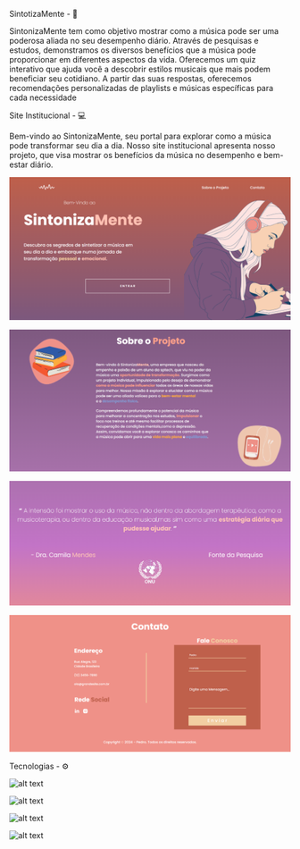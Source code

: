 

SintotizaMente - 🎻

 SintonizaMente tem como objetivo mostrar como a música pode ser uma poderosa aliada no seu desempenho diário. Através de pesquisas e estudos, demonstramos os diversos benefícios que a música pode proporcionar em diferentes aspectos da vida. Oferecemos um quiz interativo que ajuda você a descobrir estilos musicais que mais podem beneficiar seu cotidiano. A partir das suas respostas, oferecemos recomendações personalizadas de playlists e músicas específicas para cada necessidade

Site Institucional - 💻

Bem-vindo ao SintonizaMente, seu portal para explorar como a música pode transformar seu dia a dia. Nosso site institucional apresenta nosso projeto, que visa mostrar os benefícios da música no desempenho e bem-estar diário.

![alt text](image.png)

![alt text](image-1.png)

![alt text](image-2.png)

![alt text](image-3.png)



   Tecnologias - ⚙ 

![alt text](icons8-css-48.png)

![alt text](icons8-js-48.png)

![alt text](icons8-html-48.png)

![alt text](icons8-mysql-48.png)